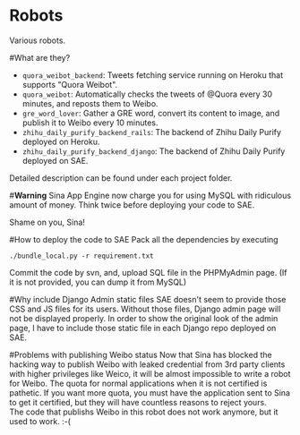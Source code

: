 Robots
================
Various robots.

#What are they?
- `quora_weibot_backend`: Tweets fetching service running on Heroku that supports "Quora Weibot".
- `quora_weibot`: Automatically checks the tweets of @Quora every 30 minutes, and reposts them to Weibo.
- `gre_word_lover`: Gather a GRE word, convert its content to image, and publish it to Weibo every 10 minutes.
- `zhihu_daily_purify_backend_rails`: The backend of Zhihu Daily Purify deployed on Heroku.
- `zhihu_daily_purify_backend_django`: The backend of Zhihu Daily Purify deployed on SAE.

Detailed description can be found under each project folder.

#__Warning__
Sina App Engine now charge you for using MySQL with ridiculous amount of money.
Think twice before deploying your code to SAE.

Shame on you, Sina! 

#How to deploy the code to SAE
Pack all the dependencies by executing

```
./bundle_local.py -r requirement.txt
```

Commit the code by svn, and, upload SQL file in the PHPMyAdmin page. (If it is not provided, you can dump it from MySQL)

#Why include Django Admin static files
SAE doesn't seem to provide those CSS and JS files for its users. Without those files, Django admin page will not be displayed properly. In order to show the original look of the admin page, I have to include those static file in each Django repo deployed on SAE.

#Problems with publishing Weibo status
Now that Sina has blocked the hacking way to publish Weibo with leaked credential from 3rd party clients with higher privileges like Weico, it will be almost impossible to write a robot for Weibo. The quota for normal applications when it is not certified is pathetic. If you want more quota, you must have the application sent to Sina to get it certified, but they will have countless reasons to reject yours.  
The code that publishs Weibo in this robot does not work anymore, but it used to work. :-(
